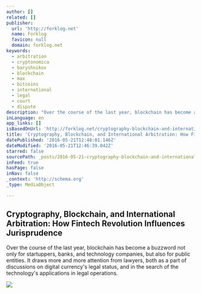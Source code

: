 ```yaml
---
author: []
related: []
publisher:
  url: 'http://forklog.net'
  name: Forklog
  favicon: null
  domain: forklog.net
keywords:
  - arbitration
  - cryptonomica
  - baryshnikov
  - blockchain
  - max
  - bitcoins
  - international
  - legal
  - court
  - dispute
description: "Over the course of the last year, blockchain has become a buzzword not only for startuppers, banks, and technology companies, but also for public entities. It draws more and more attention from lawyers, both as a part of discussions on digital currency's legal status, and in the search of the technology's applications in legal operations."
inLanguage: en
app_links: []
isBasedOnUrl: 'http://forklog.net/cryptography-blockchain-and-international-arbitration-how-fintech-revolution-influences-jurisprudence/'
title: 'Cryptography, Blockchain, and International Arbitration: How Fintech Revolution Influences Jurisprudence'
datePublished: '2016-05-21T12:48:01.146Z'
dateModified: '2016-05-21T12:46:39.042Z'
starred: false
sourcePath: _posts/2016-05-21-cryptography-blockchain-and-international-arbitration-how.md
inFeed: true
hasPage: false
inNav: false
_context: 'http://schema.org'
_type: MediaObject

---
```

<article style=""><h1>Cryptography, Blockchain, and International Arbitration: How Fintech Revolution Influences Jurisprudence</h1><p>Over the course of the last year, blockchain has become a buzzword not only for startuppers, banks, and technology companies, but also for public entities. It draws more and more attention from lawyers, both as a part of discussions on digital currency's legal status, and in the search of the technology's applications in legal operations.</p><img src="http://forklog.net/wp-content/uploads/2016/03/interviewbitcoin01-1.png" /></article>